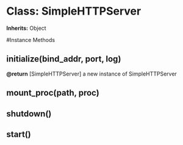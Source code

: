# Class: SimpleHTTPServer
**Inherits:** Object
    




#Instance Methods
## initialize(bind_addr, port, log) [](#method-i-initialize)

**@return** [SimpleHTTPServer] a new instance of SimpleHTTPServer

## mount_proc(path, proc) [](#method-i-mount_proc)

## shutdown() [](#method-i-shutdown)

## start() [](#method-i-start)

